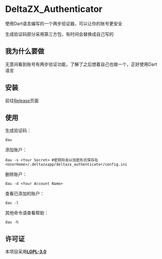# DeltaZX_Authenticator

使用Dart语言编写的一个两步验证器，可以让你的账号更安全

生成验证码部分采用第三方包，有时间会替换成自己写的

## 我为什么要做

无意间看到账号有两步验证功能，了解了之后想着自己也做一个，正好使用Dart语言

## 安装

前往[Release](https://github.com/patryyyy/deltazx_authenticator/releases)页面

## 使用

生成验证码：

```
dau
```

添加账户：

```
dau -s <Your Secret> #密钥将会以加密形式保存在 <UserHome>/.deltazxapp/deltazx_authenticator/config.ini
```

删除账户：

```
dau -d <Your Account Name>
```

查看已添加的账户：

```
dau -l
```

其他命令请查看帮助：
```
dau -h
```

## 许可证

本项目采用[**LGPL-3.0**](https://github.com/patryyyy/deltazx_authenticator/blob/main/LICENSE)

